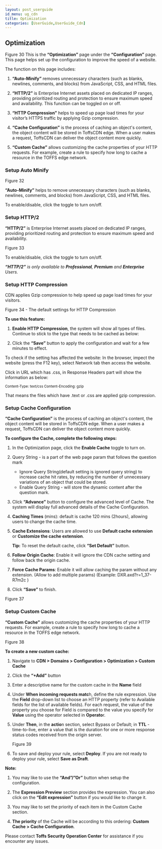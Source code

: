 ```yaml
---
layout: post_userguide
id_menu: ug_cdn
title: Optimization
categories: [UserGuide,UserGuide_Cdn]
---
```

## Optimization

Figure 30
This is the **“Optimization”** page under the **“Configuration”** page. This page helps set up the configuration to improve the speed of a website.

The function on this page includes:

1. **“Auto-Minify”** removes unnecessary characters (such as blanks, newlines, comments, and blocks) from JavaScript, CSS, and HTML files.

2. **“HTTP/2”** is Enterprise Internet assets placed on dedicated IP ranges, providing prioritized routing and protection to ensure maximum speed and availability. This function can be toggled on or off.

3. **“HTTP Compression”** helps to speed up page load times for your visitor’s HTTPS traffic by applying Gzip compression.

4. **“Cache Configuration”** is the process of caching an object's content, the object content will be stored in ToffsCDN edge. When a user makes a request, ToffsCDN can deliver the object content more quickly.

5. **“Custom Cache”** allows customizing the cache properties of your HTTP requests. For example, create a rule to specify how long to cache a resource in the TOFFS edge network.


### Setup Auto Minify

Figure 32

**“Auto-Minify”** helps to remove unnecessary characters (such as blanks, newlines, comments, and blocks) from JavaScript, CSS, and HTML files.

To enable/disable, click the toggle to turn on/off.


### Setup HTTP/2

**“HTTP/2”** is Enterprise Internet assets placed on dedicated IP ranges, providing prioritized routing and protection to ensure maximum speed and availability. 

Figure 33

To enable/disable, click the toggle to turn on/off.

***“HTTP/2”** is only available to **Professional**, **Premium** and **Enterprise** Users.*


### Setup HTTP Compression

CDN applies Gzip compression to help speed up page load times for your visitors.

Figure 34 - The default settings for HTTP Compression

**To use this feature:**

1. **Enable HTTP Compression**, the system will show all types of files. Continue to stick to the type that needs to be cached as below:

2. Click the **“Save”** button to apply the configuration and wait for a few minutes to effect.

To check if the setting has affected the website: In the browser, impect the website (press the F12 key), select Network tab then access the website. 


Click in URL which has .css, in Response Headers part will show the information as below:
	
<sup>Content-Type: text/css
Content-Encoding: gzip</sup>

That means the files which have .text or .css are applied gzip compression.


### Setup Cache Configuration

**“Cache Configuration”** is the process of caching an object's content, the object content will be stored in ToffsCDN edge. When a user makes a request, ToffsCDN can deliver the object content more quickly.

**To configure the Cache, complete the following steps:**

1. In the Optimization page, click the **Enable Cache** toggle to turn on.


2. Query String - is a part of the web page param that follows the question mark
    - Ignore Query String(default setting is ignored query string) to increase cache hit rates, by reducing the number of unnecessary variations of an object that could be stored.
    - Enable Query String - will store the dynamic content after the question mark.

3. Click **“Advance”** button to configure the advanced level of Cache. The system will display full advanced details of the Cache Configuration.

4. **Caching Times** (mins): default is cache 120 mins (2hours), allowing users to change the cache time.

5. **Cache Extensions**: Users are allowed to use **Default cache extension** or **Customize the cache extension**. 

    **Tip:** To reset the default cache, click **“Set Default”** button.

6. **Follow Origin Cache**: Enable it will ignore the CDN cache setting and follow back the origin cache.

7. **Force Cache Params**: Enable it will allow caching the param without any extension. (Allow to add multiple params)
(Example: DXR.axd?r=1_37-R7m2c )

8. Click **“Save”** to finish.

Figure 37


### Setup Custom Cache

**“Custom Cache”** allows customizing the cache properties of your HTTP requests. For example, create a rule to specify how long to cache a resource in the TOFFS edge network.

Figure 38

**To create a new custom cache:**

1. Navigate to **CDN > Domains > Configuration > Optimization > Custom Cache**

2. Click the **“+Add”** button

3. Enter a descriptive name for the custom cache in the **Name** field

4. Under **When incoming requests matc**h, define the rule expression. Use the **Field** drop-down list to choose an HTTP property (refer to Available fields for the list of available fields). For each request, the value of the property you choose for Field is compared to the value you specify for **Value** using the operator selected in **Operato**r.

5. Under **Then**, in the **actio**n section, select Bypass or Default; in **TTL** - time-to-live, enter a value that is the duration for one or more response status codes received from the origin server.

    Figure 39

6. To save and deploy your rule, select **Deploy**. If you are not ready to deploy your rule, select **Save as Draft**.

**Note:**

1. You may like to use the **“And”/”Or”** button when setup the configuration.

2. The **Expression Preview** section provides the expression. You can also click on the **“Edit expression”** button if you would like to change it.

3. You may like to set the priority of each item in the Custom Cache section.

4. **The priority** of the Cache will be according to this ordering: **Custom Cache > Cache Configuration**.


Please contact **Toffs Security Operation Center** for assistance if you encounter any issues.